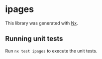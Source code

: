 # ipages

This library was generated with [Nx](https://nx.dev).

## Running unit tests

Run `nx test ipages` to execute the unit tests.
